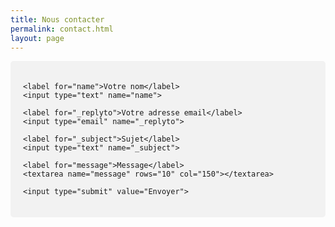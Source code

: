 ```yaml
---
title: Nous contacter
permalink: contact.html
layout: page
---
```




<style>
input[type=text], input[type=email], select {
    width: 100%;
    padding: 12px 20px;
    margin: 8px 0;
    display: inline-block;
    border: 1px solid #ccc;
    border-radius: 4px;
    box-sizing: border-box;
}

input[type=submit] {
    width: 100%;
    background-color: #4CAF50;
    color: white;
    padding: 14px 20px;
    margin: 8px 0;
    border: none;
    border-radius: 4px;
    cursor: pointer;
}

input[type=submit]:hover {
    background-color: #45a049;
}

form {
    border-radius: 5px;
    background-color: #f2f2f2;
    padding: 20px;
}
</style>


<form action="https://formspree.io/vigy-labyrinthe@orange.fr"
      method="POST">
    <input type="hidden" name="_language" value="fr" />
    
    <label for="name">Votre nom</label> 
    <input type="text" name="name">
    
    <label for="_replyto">Votre adresse email</label> 
    <input type="email" name="_replyto">
    
    <label for="_subject">Sujet</label>
    <input type="text" name="_subject">
    
    <label for="message">Message</label>
    <textarea name="message" rows="10" col="150"></textarea>
    
    <input type="submit" value="Envoyer">
</form>
